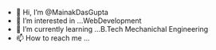 - 👋 Hi, I’m @MainakDasGupta
- 👀 I’m interested in ...WebDevelopment
- 🌱 I’m currently learning ...B.Tech Mechanichal Engineering
- 📫 How to reach me ...

<!---
MainakDasGupta/MainakDasGupta is a ✨ special ✨ repository because its `README.md` (this file) appears on your GitHub profile.
You can click the Preview link to take a look at your changes.
--->
